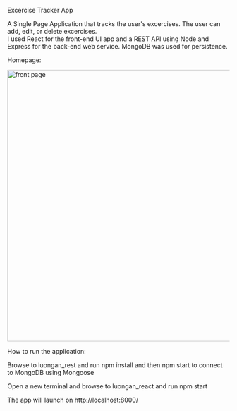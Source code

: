 Excercise Tracker App

A Single Page Application that tracks the user's excercises.  The user can add, edit, or delete excercises.  
I used React for the front-end UI app and a REST API using Node and Express for the back-end web service.  MongoDB was used for persistence.

Homepage:

<img width="615" alt="front page" src="https://user-images.githubusercontent.com/53350691/157161053-e22f99f0-a83b-4a18-82ed-c7e8202cb190.PNG">


How to run the application:

Browse to luongan_rest and run npm install and then npm start to connect to MongoDB using Mongoose

Open a new terminal and browse to luongan_react and run npm start

The app will launch on http://localhost:8000/
